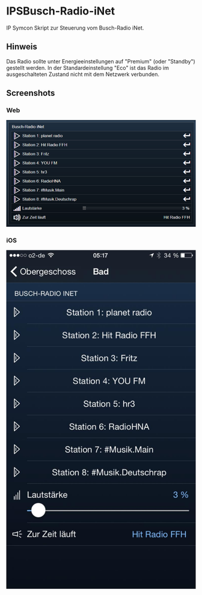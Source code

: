 # IPSBusch-Radio-iNet

IP Symcon Skript zur Steuerung vom Busch-Radio iNet.

## Hinweis
Das Radio sollte unter Energieeinstellungen auf "Premium" (oder "Standby") gestellt werden. In der Standardeinstellung "Eco" ist das Radio im ausgeschalteten Zustand nicht mit dem Netzwerk verbunden.

## Screenshots

### Web
![Web](img/web.png)

### iOS
![iOS](img/ios.jpg)
